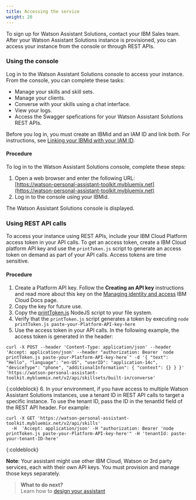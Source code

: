 ```yaml
---
title: Accessing the service
weight: 20
---
```

To sign up for Watson Assistant Solutions, contact your IBM Sales team. After your Watson Assistant Solutions instance is provisioned, you can access your instance from the console or through REST APIs.

### Using the console
Log in to the Watson Assistant Solutions console to access your instance.  From the console, you can complete these tasks:
- Manage your skills and skill sets.
- Manage your clients.
- Converse with your skills using a chat interface.
- View your logs.
- Access the Swagger spefications for your Watson Assistant Solutions REST APIs.<br>

Before you log in, you must create an IBMid and an IAM ID and link both.  For instructions, see [Linking your IBMid with your IAM ID]({{site.baseurl}}/further-topics/login-with-IBMid/).

#### Procedure
To log in to the Watson Assistant Solutions console, complete these steps:
1. Open a web browser and enter the following URL:<br/>[https://watson-personal-assistant-toolkit.mybluemix.net](https://watson-personal-assistant-toolkit.mybluemix.net)
2. Log in to the console using your IBMid.<br/>

The Watson Assistant Solutions console is displayed.

### Using REST API calls
To access your instance  using REST APIs, include your IBM Cloud Platform access token in your API calls. To get an access token, create a IBM Cloud platform API key and use the `printToken.js` script to generate an access token on demand as part of your API calls. Access tokens are time sensitive.

#### Procedure
1. Create a Platform API key.  Follow the **Creating an API key** instructions and read more about this key on the [Managing identity and access](https://console.bluemix.net/docs/iam/userid_keys.html#creating-an-api-key) IBM Cloud Docs page.
2. Copy the key for future use.
3. Copy the [printToken.js]({{site.baseurl}}/assets/scripts/printToken.js) NodeJS script to your file system.
4. Verify that the `printToken.js` script generates a token by executing `node printToken.js paste-your-Platform-API-key-here`
5. Use the access token in your API calls. In the following example, the access token is generated in the header: 
```shell
curl -X POST --header 'Content-Type: application/json' --header 'Accept: application/json' --header "authorization: Bearer `node printToken.js paste-your-Platform-API-key-here`" -d '{ "text": "Hello", "language": "en-US", "userID": "application-14c", "deviceType": "phone", "additionalInformation": { "context": {} } }' 'https://watson-personal-assistant-toolkit.mybluemix.net/v2/api/skillsets/built-in/converse'
```
{:coldeblock}
6. In your environment, if you have access to multiple Watson Assistant Solutions instances, use a tenant ID in REST API calls to target a specific instance.  To use the tenant ID, pass the ID in the tenantId field of the REST API header. For example:
```shell
curl -X GET 'https://watson-personal-assistant-toolkit.mybluemix.net/v2/api/skills'
  -H  'Accept: application/json' -H "authorization: Bearer 'node printToken.js paste-your-Platform-API-key-here'" -H 'tenantId: paste-your-tenant-ID-here'
```
{:coldeblock}

**Note**: Your assistant might use other IBM Cloud, Watson or 3rd party services, each with their own API keys. You must provision and manage those keys separately.

> **What to do next?**<br/>
Learn how to [design your assistant]({{site.baseurl}}/design/how-to-design-your-assistant)
